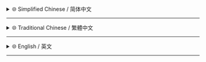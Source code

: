 <!-- # 建议在 [GitHub](https://github.com/MiPoNianYou/UserScripts/blob/main/UpdateLogs/DeepSeekShortcutsUpdateLog.md) 查看完整日志 以获得最佳呈现效果 -->

<details>
<summary>🌐 Simplified Chinese / 简体中文</summary>

- **✨ 功能体验升级**
    - **⌨️ 自定义快捷键** - 全新引入用户自定义快捷键功能 现在可以在帮助面板中为各项快捷操作设置个性化的触发按键 打造更贴合个人习惯的使用体验
    - **💫 动态按键映射** - 自定义的快捷键将即时生效并持久保存 脚本的按键处理引擎会动态适应用户的最新设置

- **🎨 界面交互精琢**
    - **💡 帮助面板焕新** - 帮助面板 UI 全面拥抱 **Catppuccin** 配色体系 并融入 **Apple HIG** 设计理念 每一处细节都力求舒缓柔和的视觉效果
    - **💨 灵动面板动画** - 帮助面板的显隐动画经过精心调校 采用更具 **Apple 风格**的缓动曲线 呈现如丝般顺滑的动态反馈

- **⚙️ 底层细节精进**
    - **⚡️ 按键处理优化** - 优化了键盘事件的处理逻辑 确保在自定义模式和常规模式下的快捷键响应准确无误
    - **🛡️ 状态管理强化** - 对自定义模式/按键监听等状态的管理更为稳健 提升了在复杂交互下的稳定性和可预测性

</details>

---

<details>
<summary>🌐 Traditional Chinese / 繁體中文</summary>

- **✨ 功能體驗升級**
    - **⌨️ 自定義快捷鍵** - 全新引進使用者自訂快捷鍵功能 現在可以在說明面板中為各項快捷操作設定個人化的觸發按鍵 打造更貼近個人習慣的使用體驗
    - **💫 動態按鍵映射** - 自訂的快捷鍵將即時生效並永久儲存 腳本的按鍵處理引擎會動態適應使用者的最新設定

- **🎨 介面互動精琢**
    - **💡 說明面板煥新** - 說明面板 UI 全面採用 **Catppuccin** 配色體系 並融入 **Apple HIG** 設計理念 每一處細節都力求舒緩柔和的視覺效果
    - **💨 靈動面板動畫** - 說明面板的顯隱動畫經過精心調校 採用更具 **Apple 風格**的緩動曲線 呈現如絲般滑順的動態回饋

- **⚙️ 底層細節精進**
    - **⚡️ 按鍵處理優化** - 優化了鍵盤事件的處理邏輯 確保在自訂模式和常規模式下的快捷鍵響應準確無誤
    - **🛡️ 狀態管理強化** - 對自訂模式/按鍵監聽等狀態的管理更為穩健 提升了在複雜互動下的穩定性與可預測性

</details>

---

<details>
<summary>🌐 English / 英文</summary>

- **✨ Enhanced Features & User Experience**
    - **⌨️ Customizable Keyboard Shortcuts** - Introducing the ability to define your own keyboard shortcuts. You can now assign personalized key combinations for various quick actions within the Help panel, crafting a more intuitive experience aligned with your personal workflow.
    - **💫 Dynamic Key Mapping** - Your custom shortcuts become instantly effective and are permanently saved. The script's key handling engine dynamically adapts to your latest settings.

- **🎨 UI/UX Refinements**
    - **💡 Revamped Help Panel** - The Help Panel UI now fully embraces the **Catppuccin** color scheme and incorporates **Apple Human Interface Guidelines (HIG)** design principles. Every detail is meticulously crafted for a soothing and gentle visual experience.
    - **💨 Fluid Panel Animations** - The Help Panel's visibility animations have been meticulously tuned, employing easing curves inspired by **Apple's** signature style to deliver silky-smooth dynamic feedback.

- **⚙️ Under-the-Hood Enhancements**
    - **⚡️ Optimized Key Handling** - Refined the keyboard event processing logic, ensuring precise and reliable shortcut responses in both custom and standard modes.
    - **🛡️ Enhanced State Management** - Implemented more robust management for states such as custom mode and key event listening, enhancing stability and predictability during complex interactions.

</details>

---